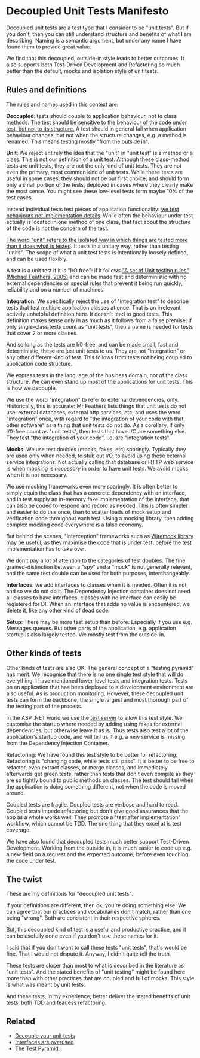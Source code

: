 # Decoupled Unit Tests Manifesto

Decoupled unit tests are a test type that I consider to be "unit tests". But if you don't, then you can still understand structure and benefits  of what I am describing. Naming is a semantic argument, but under any name I have found them to provide great value.

We find that this decoupled, outside-in style leads to better outcomes. It also supports both Test-Driven Development and Refactoring so much better than the default, mocks and isolation style of unit tests.

## Rules and definitions

The rules and names used in this context are:

**Decoupled**: tests should couple to application behaviour, not to class methods. [The test should be sensitive to the behaviour of the code under test, but not to its structure.](https://www.youtube.com/watch?v=C5IH0ABmyc0&t=2108s) A test should in general fail when application behaviour changes, but not when the structure changes, e.g. a method is renamed. This means testing mostly "from the outside in".

**Unit**: We reject entirely the idea that the "unit" in "unit test" is a method or a class. This is not our definition of a unit test. Although these class-method tests are unit tests, they are not the only kind of unit tests. They are not even the primary, most common kind of unit tests. While these tests are useful in some cases, they should not be our first choice, and should form only a small portion of the tests, deployed in cases where they clearly make the most sense. You might see these low-level tests form maybe 10% of the test cases.

Instead individual tests test pieces of application functionality: [we test behaviours not implementation details](https://www.youtube.com/watch?v=EZ05e7EMOLM&t=1428s). While often the behaviour under test actually is located in one method of one class, that fact about the structure of the code is not the concern of the test.  

[The word "unit" refers to the isolated way in which things are tested more than it does what is tested](https://www.infoq.com/articles/unit-testing-approach/). It tests in a unitary way, rather than testing "units". The scope of what a unit test tests is intentionally loosely defined, and can be used flexibly.

A test is a unit test if it is "I/O free": if it follows ["A set of Unit testing rules" (Michael Feathers, 2005)](https://www.artima.com/weblogs/viewpost.jsp?thread=126923) and can be made fast and deterministic with no external dependencies or special rules that prevent it being run quickly, reliability and on a number of machines.

**Integration**: We specifically reject the use of "integration test" to describe tests that test multiple application classes at once. That is an irrelevant, actively unhelpful definition here. It doesn't lead to good tests. This definition makes sense only in as much as it follows from a false premise: if only single-class tests count as "unit tests", then a name is needed for tests that cover 2 or more classes.

And so long as the tests are I/0-free, and can be made small, fast and deterministic, these are just unit tests to us. They are not "integration" or any other different kind of test. This follows from tests not being coupled to application code structure.

We express tests in the language of the business domain, not of the class structure. We can even stand up most of the applications for unit tests. This is how we decouple.

We use the word "integration" to refer to external dependencies, only. Historically, this is accurate: Mr Feathers lists things that unit tests do not use: external databases, external http services, etc, and uses the word "integration" once, with regard to "the integration of your code with that other software" as a thing that unit tests do not do. As a corollary, if only I/0-free count as "unit tests", then tests that have I/O are something else. They test "the integration of your code", i.e. are "integration tests".

**Mocks**: We use test doubles (mocks, fakes, etc) sparingly. Typically they are used only when needed, to stub out I/O, to avoid using these external service integrations. Not actually calling that database or HTTP web service is when mocking is _necessary_ in order to have unit tests.  We avoid mocks when it is not necessary.

We use mocking frameworks even more sparingly. It is often better to simply equip the class that has a concrete dependency with an interface, and in test supply an in-memory fake implementation of the interface, that can also be coded to respond and record as needed. This is often simpler and easier to do this once, than to scatter loads of mock setup and verification code throughout each test. Using a mocking library, then adding complex mocking code everywhere is a false economy.

But behind the scenes, "interception" frameworks such as [Wiremock library](https://github.com/WireMock-Net/WireMock.Net) may be useful, as they maximise the code that is under test, before the test implementation has to take over.

We don't pay a lot of attention to the categories of test doubles. The fine grained-distinction between a "spy" and a "mock" is not generally relevant, and the same test double can be used for both purposes, interchangeably.

**Interfaces**: we add interfaces to classes when it is needed. Often it is not, and so we do not do it. The Dependency Injection container does not need all classes to have interfaces. classes with no interface can easily be registered for DI. When an interface that adds no value is encountered, we delete it, like any other kind of dead code.

**Setup**: There may be more test setup than before. Especially if you use e.g. Messages queues. But other parts of the application, e.g. application startup is also largely tested. We mostly test from the outside-in.

## Other kinds of tests

Other kinds of tests are also OK. The general concept of a "testing pyramid" has merit. We recognise that there is no one single test style that will do everything. I have mentioned lower-level tests and integration tests. Tests on an application that has been deployed to a development environment are also useful. As is production monitoring. However, these decoupled unit tests can form the backbone, the single largest and most thorough part of the testing part of the process.

In the ASP .NET world we use the [test server](https://learn.microsoft.com/en-us/aspnet/core/test/integration-tests) to allow this test style. We customise the startup where needed by adding using fakes for external dependencies, but otherwise leave it as is. Thus tests also test a lot of the application's startup code, and will tell us if e.g. a new service is missing from the Dependency Injection Container.

Refactoring: We have found this test style to be better for refactoring.  Refactoring is "changing code, while tests still pass". It is better to be free to refactor, even extract classes, or merge classes, and immediately afterwards get green tests, rather than tests that don't even compile as they are so tightly bound to public methods on classes. The test should fail when the application is doing something different, not when the code is moved around.

Coupled tests are fragile. Coupled tests are verbose and hard to read. Coupled tests impede refactoring but don't give good assurances that the app as a whole works well. They promote a "test after implementation" workflow, which cannot be TDD. The one thing that they excel at is test coverage.

We have also found that decoupled tests much better support Test-Driven Development. Working from the outside in, it is much easier to code up e.g. a new field on a request and the expected outcome, before even touching the code under test.

## The twist

These are my definitions for "decoupled unit tests".

If your definitions are different, then ok, you're doing something else. We can agree that our practices and vocabularies don't match, rather than one being "wrong". Both are consistent in their respective spheres.

But, this decoupled kind of test is a useful and productive practice, and it can be usefully done even if you don't use these names for it.

I said that if you don't want to call these tests "unit tests", that's would be fine. That I would not dispute it. Anyway, I didn't quite tell the truth.

These tests are closer than most to what is described in the literature as "unit tests". And the stated benefits of "unit testing" might be found here more than with other practices that are coupled and full of mocks. This style is what was meant by unit tests.

And these tests, in my experience, better deliver the stated benefits of unit tests: both TDD and fearless refactoring.

## Related

* [Decouple your unit tests](https://www.anthonysteele.co.uk/CoupledTesting)
* [Interfaces are overused](https://www.anthonysteele.co.uk/InterfacesAreOverused)
* [The Test Pyramid](https://www.anthonysteele.co.uk/TestPyramid).
